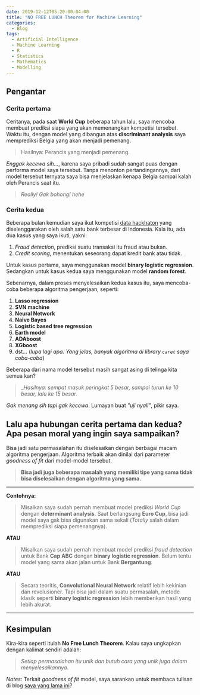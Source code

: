 ```yaml
---
date: 2019-12-12T05:20:00-04:00
title: "NO FREE LUNCH Theorem for Machine Learning"
categories:
  - Blog
tags:
  - Artificial Intelligence
  - Machine Learning
  - R
  - Statistics
  - Mathematics
  - Modelling
---
```


## Pengantar

### Cerita pertama

Ceritanya, pada saat __World Cup__ beberapa tahun lalu, saya mencoba membuat prediksi siapa yang akan memenangkan kompetisi tersebut. Waktu itu, dengan model yang dibangun atas __discriminant analysis__ saya memprediksi Belgia yang akan menjadi pemenang.

> Hasilnya: Perancis yang menjadi pemenang.

_Enggak kecewa sih..._, karena saya pribadi sudah sangat puas dengan performa model saya tersebut. Tanpa menonton pertandingannya, dari model tersebut ternyata saya bisa menjelaskan kenapa Belgia sampai kalah oleh Perancis saat itu. 

> _Really! Gak bohong! hehe_

### Cerita kedua

Beberapa bulan kemudian saya ikut kompetisi [data hackhaton](https://wp.me/p6nlXw-ef) yang diselenggarakan oleh salah satu bank terbesar di Indonesia. Kala itu, ada dua kasus yang saya ikuti, yakni:

1. _Fraud detection_, prediksi suatu transaksi itu fraud atau bukan.
2. _Credit scoring_, menentukan seseorang dapat kredit bank atau tidak.

Untuk kasus pertama, saya menggunakan model __binary logistic regression__. Sedangkan untuk kasus kedua saya menggunakan model __random forest__.

Sebenarnya, dalam proses menyelesaikan kedua kasus itu, saya mencoba-coba beberapa algoritma pengerjaan, seperti:

1. __Lasso regression__
2. __SVN machine__
3. __Neural Network__
4. __Naive Bayes__
5. __Logistic based tree regression__
6. __Earth model__
7. __ADAboost__
8. __XGboost__
9. dst... (_lupa lagi apa. Yang jelas, banyak algoritma di library `caret` saya coba-coba_)

Beberapa dari nama model tersebut masih sangat asing di telinga kita semua kan?

> __Hasilnya: sempat masuk peringkat 5 besar, sampai turun ke 10 besar, lalu ke 15 besar._

_Gak menang sih tapi gak kecewa_. Lumayan buat _"uji nyali"_, pikir saya.

## Lalu apa hubungan cerita pertama dan kedua? Apa pesan moral yang ingin saya sampaikan?

Bisa jadi satu permasalahan itu diselesaikan dengan berbagai macam algoritma pengerjaan. Algoritma terbaik akan dinilai dari parameter _goodness of fit_ dari model-model tersebut.

> __Bisa jadi juga beberapa masalah yang memiliki tipe yang sama tidak bisa diselesaikan dengan algoritma yang sama.__

_____

__Contohnya:__ 

> Misalkan saya sudah pernah membuat model prediksi _World Cup_ dengan __determinant analysis__. Saat berlangsung __Euro Cup__, bisa jadi model saya gak bisa digunakan sama sekali (_Totally_ salah dalam memprediksi siapa pemenangnya).

__ATAU__

> Misalkan saya sudah pernah membuat model prediksi _fraud detection_ untuk Bank __Cap ABC__ dengan __binary logistic regression__. Belum tentu model yang sama akan jalan untuk Bank __Bergantung__.

__ATAU__

> Secara teoritis, __Convolutional Neural Network__ relatif lebih kekinian dan revolusioner. Tapi bisa jadi dalam suatu permasalah, metode klasik seperti __binary logistic regression__ lebih memberikan hasil yang lebih akurat.

_____

## Kesimpulan

Kira-kira seperti itulah __No Free Lunch Theorem__. Kalau saya ungkapkan dengan kalimat sendiri adalah:

> _Setiap permasalahan itu unik dan butuh cara yang unik juga dalam menyelesaikannya_.

_Notes:_
Terkait _goodness of fit_ model, saya sarankan untuk membaca tulisan di blog [saya yang lama ini](https://passingthroughresearcher.wordpress.com/2015/06/29/failure-formula-overfitting-the-earthquake/)?

